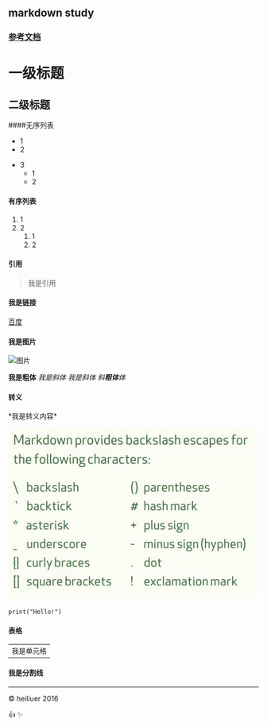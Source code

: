 ## markdown study
### [参考文档](markdown-cheatsheet-online.pdf)

# 一级标题
## 二级标题

####无序列表
- 1
- 2
* 3
    * 1
    * 2

#### 有序列表
1. 1
2. 2
    1. 1
    2. 2

#### 引用
> 我是引用

#### 我是链接
[百度](https://www.baidu.com)

#### 我是图片 
![图片](https://www.baidu.com/img/2016_10_09logo_61d59f1e74db0be41ffe1d31fb8edef3.png)


**我是粗体**
*我是斜体*
_我是斜体_
*斜**粗体**体*

#### 转义
\*我是转义内容\*

![图片看不到](escape.jpg)

`print("Hello!")`

#### 表格
<table>
<tr>
    <td>我是单元格</td>
</tr>
</table>

#### 我是分割线
***

&copy; heiliuer 2016

:+1:
:sparkles:
